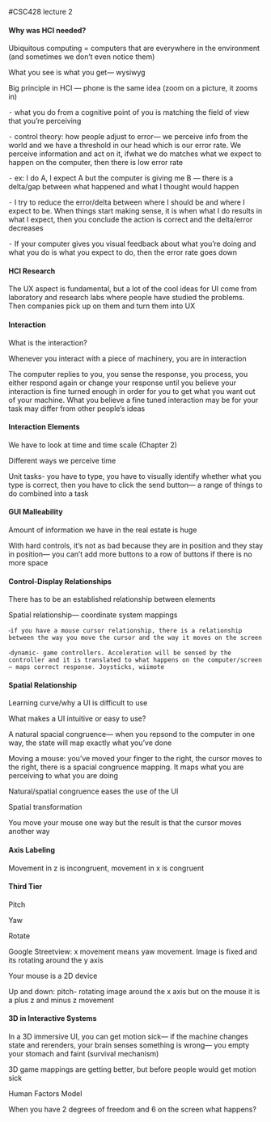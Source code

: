 #CSC428 lecture 2

#### Why was HCI needed?

Ubiquitous computing = computers that are everywhere in the environment (and sometimes we don’t even notice them)

What you see is what you get— wysiwyg

Big principle in HCI — phone is the same idea (zoom on a picture, it zooms in)

⁃ what you do from a cognitive point of you is matching the field of view that you’re perceiving

⁃ control theory: how people adjust to error— we perceive info from the world and we have a threshold in our head which is our error rate. We perceive information and act on it, ifwhat we do matches what we expect to happen on the computer, then there is low error rate

⁃ ex: I do A, I expect A but the computer is giving me B — there is a delta/gap between what happened and what I thought would happen

⁃ I try to reduce the error/delta between where I should be and where I expect to be. When things start making sense, it is when what I do results in what I expect, then you conclude the action is correct and  the delta/error decreases

⁃ If your computer gives you visual feedback about what you’re doing and what you do is what you expect to do, then the error rate goes down


#### HCI Research

The UX aspect is fundamental, but a lot of the cool ideas for UI come from laboratory and research labs where people have studied the problems. Then companies pick up on them and turn them into UX


#### Interaction

What is the interaction?

Whenever you interact with a piece of machinery, you are in interaction

The computer replies to you, you sense the response, you process, you either respond again or change your response until you believe your interaction is fine turned enough in order for you to get what you want out of your machine. What you believe a fine tuned interaction may be for your task may differ from other people’s ideas


#### Interaction Elements

We have to look at time and time scale (Chapter 2)

Different ways we perceive time

Unit tasks- you have to type, you have to visually identify whether what you type is correct, then you have to click the send button— a range of things to do combined into a task


#### GUI Malleability

Amount of information we have in the real estate is huge

With hard controls, it’s not as bad because they are in position and they stay in position— you can’t add more buttons to a row of buttons if there is no more space


#### Control-Display Relationships

There has to be an established relationship between elements

Spatial relationship— coordinate system mappings
	
	⁃if you have a mouse cursor relationship, there is a relationship between the way you move the cursor and the way it moves on the screen
	
	⁃dynamic- game controllers. Acceleration will be sensed by the controller and it is translated to what happens on the computer/screen— maps correct response. Joysticks, wiimote


#### Spatial Relationship

Learning curve/why a UI is difficult to use

What makes a UI intuitive or easy to use?

A natural spacial congruence— when you repsond to the computer in one way, the state will map exactly what you’ve done

Moving a mouse: you’ve moved your finger to the right, the cursor moves to the right, there is a spacial congruence mapping. It maps what you are perceiving to what you are doing

Natural/spatial congruence eases the use of the UI

Spatial transformation

You move your mouse one way but the result is that the cursor moves another way


#### Axis Labeling 

Movement in z is incongruent, movement in x is congruent


#### Third Tier

Pitch 

Yaw

Rotate

Google Streetview: x movement means yaw movement. Image is fixed and its rotating around the y axis

Your mouse is a 2D device

Up and down: pitch- rotating image around the x axis but on the mouse it is a plus z and minus z movement


#### 3D in Interactive Systems

In a 3D immersive UI, you can get motion sick— if the machine changes state and rerenders, your brain senses something is wrong— you empty your stomach and faint (survival mechanism) 

3D game mappings are getting better, but before people would get motion sick

Human Factors Model

When you have 2 degrees of freedom and 6 on the screen what happens?

